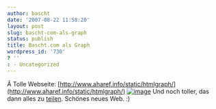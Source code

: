 ```yaml
---
author: bascht
date: '2007-08-22 11:58:20'
layout: post
slug: bascht-com-als-graph
status: publish
title: Bascht.com als Graph
wordpress_id: '730'
? ''
: - Uncategorized
---
```


Â Tolle Webseite:
[http://www.aharef.info/static/htmlgraph/](http://www.aharef.info/static/htmlgraph/)
[![image](http://bascht.files.wordpress.com/2007/08/media_httpfarm2staticflickrcom111512010843952d10d07c1ajpg_zngcgafdzifwanb-scaled500.jpg?w=300)](http://www.bascht.com/fotos/photo/1201084395/Baschtcom_as_Graph.html)
Und noch toller, das dann alles zu
[teilen](http://flickr.com/photos/tags/websitesasgraphs/). Schönes
neues Web. :)



